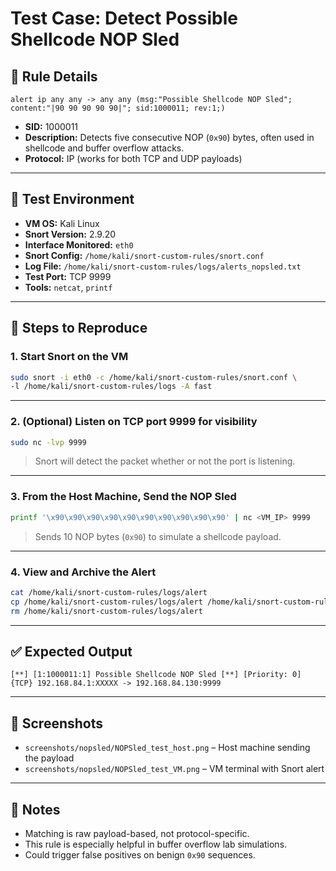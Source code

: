 # Test Case: Detect Possible Shellcode NOP Sled

## 🔧 Rule Details

```snort
alert ip any any -> any any (msg:"Possible Shellcode NOP Sled"; content:"|90 90 90 90 90|"; sid:1000011; rev:1;)
```

- **SID:** 1000011  
- **Description:** Detects five consecutive NOP (`0x90`) bytes, often used in shellcode and buffer overflow attacks.  
- **Protocol:** IP (works for both TCP and UDP payloads)

---

## 🧪 Test Environment

- **VM OS:** Kali Linux  
- **Snort Version:** 2.9.20  
- **Interface Monitored:** `eth0`  
- **Snort Config:** `/home/kali/snort-custom-rules/snort.conf`  
- **Log File:** `/home/kali/snort-custom-rules/logs/alerts_nopsled.txt`  
- **Test Port:** TCP 9999  
- **Tools:** `netcat`, `printf`

---

## 🧭 Steps to Reproduce

### 1. Start Snort on the VM

```bash
sudo snort -i eth0 -c /home/kali/snort-custom-rules/snort.conf \
-l /home/kali/snort-custom-rules/logs -A fast
```

---

### 2. (Optional) Listen on TCP port 9999 for visibility

```bash
sudo nc -lvp 9999
```

> Snort will detect the packet whether or not the port is listening.

---

### 3. From the Host Machine, Send the NOP Sled

```bash
printf '\x90\x90\x90\x90\x90\x90\x90\x90\x90\x90' | nc <VM_IP> 9999
```

> Sends 10 NOP bytes (`0x90`) to simulate a shellcode payload.

---

### 4. View and Archive the Alert

```bash
cat /home/kali/snort-custom-rules/logs/alert
cp /home/kali/snort-custom-rules/logs/alert /home/kali/snort-custom-rules/logs/archived_logs/alerts_nopsled.txt
rm /home/kali/snort-custom-rules/logs/alert
```

---

## ✅ Expected Output

```
[**] [1:1000011:1] Possible Shellcode NOP Sled [**] [Priority: 0] {TCP} 192.168.84.1:XXXXX -> 192.168.84.130:9999
```

---

## 📸 Screenshots

- `screenshots/nopsled/NOPSled_test_host.png` – Host machine sending the payload  
- `screenshots/nopsled/NOPSled_test_VM.png` – VM terminal with Snort alert

---

## 📝 Notes

- Matching is raw payload-based, not protocol-specific.
- This rule is especially helpful in buffer overflow lab simulations.
- Could trigger false positives on benign `0x90` sequences.
